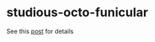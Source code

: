 # studious-octo-funicular

See this [post](https://blog.bohr.su/2020/07/25/How-reactor-works.html) for details
